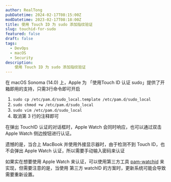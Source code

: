 ```yaml
---
author: RealTong
pubDatetime: 2024-02-17T08:15:00Z
modDatetime: 2023-02-17T08:18:00Z
title: 使用 Touch ID 为 sudo 添加指纹验证
slug: touchid-for-sudo
featured: false
draft: false
tags:
  - DevOps
  - macOS
  - Security
description:
    使用 Touch ID 为 sudo 添加指纹验证
---
```

在 macOS Sonoma (14.0) 上，Apple 为 「使用Touch ID 认证 sudo」提供了开箱即用的支持，只需3行命令即可开启

1. `sudo cp /etc/pam.d/sudo_local.template /etc/pam.d/sudo_local`
2. `sudo chmod +w /etc/pam.d/sudo_local`
3. `sudo vim /etc/pam.d/sudo_local`
4. 取消第 3 行的注释即可

在弹出 TouchID 认证的对话框时，Apple Watch 会同时响应，也可以通过双击Apple Watch 侧边按钮进行认证。

遗憾的是，当合上 MacBook 并使用外接显示器时，由于检测不到 Touch ID，也不会弹出 Apple Watch 认证，所以需要手动输入密码来认证

如果实在想要使用 Apple Watch 来认证，可以使用第三方工具 [pam-watchid](https://github.com/biscuitehh/pam-watchid) 来实现，但需要注意的是，当使用 第三方 watchID 的方案时，更新系统可能会导致需要重新设置。